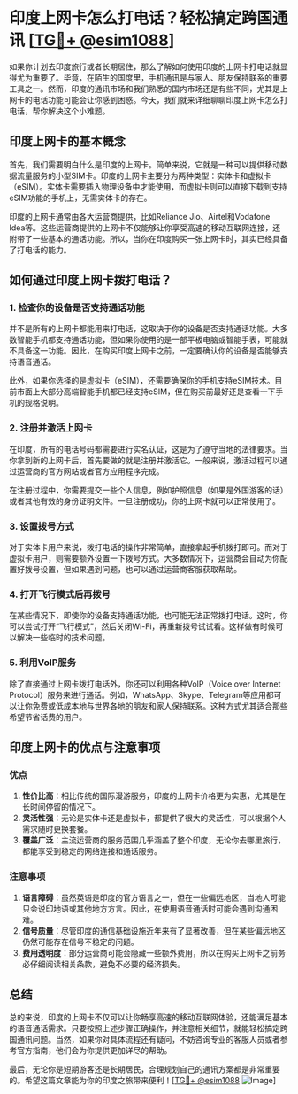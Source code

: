 # 印度上网卡怎么打电话？轻松搞定跨国通讯 [[TG💪+ @esim1088](https://t.me/s/esim1088)]

如果你计划去印度旅行或者长期居住，那么了解如何使用印度的上网卡打电话就显得尤为重要了。毕竟，在陌生的国度里，手机通讯是与家人、朋友保持联系的重要工具之一。然而，印度的通讯市场和我们熟悉的国内市场还是有些不同，尤其是上网卡的电话功能可能会让你感到困惑。今天，我们就来详细聊聊印度上网卡怎么打电话，帮你解决这个小难题。

## 印度上网卡的基本概念

首先，我们需要明白什么是印度的上网卡。简单来说，它就是一种可以提供移动数据流量服务的小型SIM卡。印度的上网卡主要分为两种类型：实体卡和虚拟卡（eSIM）。实体卡需要插入物理设备中才能使用，而虚拟卡则可以直接下载到支持eSIM功能的手机上，无需实体卡的存在。

印度的上网卡通常由各大运营商提供，比如Reliance Jio、Airtel和Vodafone Idea等。这些运营商提供的上网卡不仅能够让你享受高速的移动互联网连接，还附带了一些基本的通话功能。所以，当你在印度购买一张上网卡时，其实已经具备了打电话的能力。

## 如何通过印度上网卡拨打电话？

### 1. 检查你的设备是否支持通话功能

并不是所有的上网卡都能用来打电话，这取决于你的设备是否支持通话功能。大多数智能手机都支持通话功能，但如果你使用的是一部平板电脑或智能手表，可能就不具备这一功能。因此，在购买印度上网卡之前，一定要确认你的设备是否能够支持语音通话。

此外，如果你选择的是虚拟卡（eSIM），还需要确保你的手机支持eSIM技术。目前市面上大部分高端智能手机都已经支持eSIM，但在购买前最好还是查看一下手机的规格说明。

### 2. 注册并激活上网卡

在印度，所有的电话号码都需要进行实名认证，这是为了遵守当地的法律要求。当你拿到新的上网卡后，首先要做的就是注册并激活它。一般来说，激活过程可以通过运营商的官方网站或者官方应用程序完成。

在注册过程中，你需要提交一些个人信息，例如护照信息（如果是外国游客的话）或者其他有效的身份证明文件。一旦注册成功，你的上网卡就可以正常使用了。

### 3. 设置拨号方式

对于实体卡用户来说，拨打电话的操作非常简单，直接拿起手机拨打即可。而对于虚拟卡用户，则需要额外设置一下拨号方式。大多数情况下，运营商会自动为你配置好拨号设置，但如果遇到问题，也可以通过运营商客服获取帮助。

### 4. 打开飞行模式后再拨号

在某些情况下，即使你的设备支持通话功能，也可能无法正常拨打电话。这时，你可以尝试打开“飞行模式”，然后关闭Wi-Fi，再重新拨号试试看。这样做有时候可以解决一些临时的技术问题。

### 5. 利用VoIP服务

除了直接通过上网卡拨打电话外，你还可以利用各种VoIP（Voice over Internet Protocol）服务来进行通话。例如，WhatsApp、Skype、Telegram等应用都可以让你免费或低成本地与世界各地的朋友和家人保持联系。这种方式尤其适合那些希望节省话费的用户。

## 印度上网卡的优点与注意事项

### 优点

1. **性价比高**：相比传统的国际漫游服务，印度的上网卡价格更为实惠，尤其是在长时间停留的情况下。
2. **灵活性强**：无论是实体卡还是虚拟卡，都提供了很大的灵活性，可以根据个人需求随时更换套餐。
3. **覆盖广泛**：主流运营商的服务范围几乎涵盖了整个印度，无论你去哪里旅行，都能享受到稳定的网络连接和通话服务。

### 注意事项

1. **语言障碍**：虽然英语是印度的官方语言之一，但在一些偏远地区，当地人可能只会说印地语或其他地方方言。因此，在使用语音通话时可能会遇到沟通困难。
2. **信号质量**：尽管印度的通信基础设施近年来有了显著改善，但在某些偏远地区仍然可能存在信号不稳定的问题。
3. **费用透明度**：部分运营商可能会隐藏一些额外费用，所以在购买上网卡之前务必仔细阅读相关条款，避免不必要的经济损失。

## 总结

总的来说，印度的上网卡不仅可以让你畅享高速的移动互联网体验，还能满足基本的语音通话需求。只要按照上述步骤正确操作，并注意相关细节，就能轻松搞定跨国通讯问题。当然，如果你对具体流程还有疑问，不妨咨询专业的客服人员或者参考官方指南，他们会为你提供更加详尽的帮助。

最后，无论你是短期游客还是长期居民，合理规划自己的通讯方案都是非常重要的。希望这篇文章能为你的印度之旅带来便利！[[TG💪+ @esim1088](https://t.me/s/esim1088) ![Image](https://i.postimg.cc/4NQfJmqS/Snipaste-2025-05-13-00-14-12.png)]
